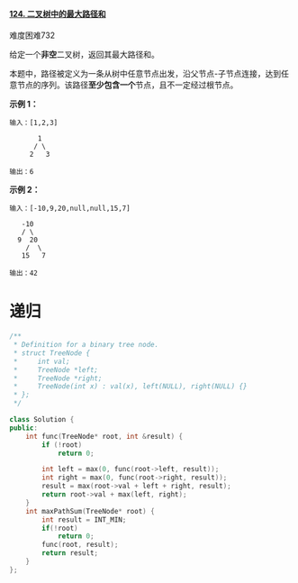#### [124. 二叉树中的最大路径和](https://leetcode-cn.com/problems/binary-tree-maximum-path-sum/)

难度困难732

给定一个**非空**二叉树，返回其最大路径和。

本题中，路径被定义为一条从树中任意节点出发，沿父节点-子节点连接，达到任意节点的序列。该路径**至少包含一个**节点，且不一定经过根节点。

 

**示例 1：**

```
输入：[1,2,3]

       1
      / \
     2   3

输出：6
```

**示例 2：**

```
输入：[-10,9,20,null,null,15,7]

   -10
   / \
  9  20
    /  \
   15   7

输出：42
```





# 递归

```c++
/**
 * Definition for a binary tree node.
 * struct TreeNode {
 *     int val;
 *     TreeNode *left;
 *     TreeNode *right;
 *     TreeNode(int x) : val(x), left(NULL), right(NULL) {}
 * };
 */

class Solution {
public:
    int func(TreeNode* root, int &result) {
        if (!root)
            return 0;

        int left = max(0, func(root->left, result));
        int right = max(0, func(root->right, result));
        result = max(root->val + left + right, result); 
        return root->val + max(left, right);
    }
    int maxPathSum(TreeNode* root) {
        int result = INT_MIN;
        if(!root)
            return 0;
        func(root, result);
        return result;
    }
};
```





